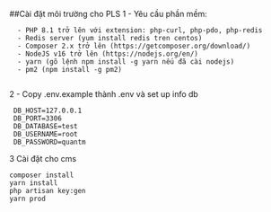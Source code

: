 ##Cài đặt môi trường cho PLS 
1 - Yêu cầu phần mềm: <br>
  ```
    - PHP 8.1 trở lên với extension: php-curl, php-pdo, php-redis
    - Redis server (yum install redis tren centos)
    - Composer 2.x trở lên (https://getcomposer.org/download/)
    - NodeJS v16 trở lên (https://nodejs.org/en/)
    - yarn (gõ lệnh npm install -g yarn nếu đã cài nodejs)
    - pm2 (npm install -g pm2)
    
```

2 - Copy .env.example thành .env và set up info db
   ```
    DB_HOST=127.0.0.1
    DB_PORT=3306
    DB_DATABASE=test
    DB_USERNAME=root
    DB_PASSWORD=quantm

```

3 Cài đặt cho  cms
```
composer install
yarn install
php artisan key:gen
yarn prod
    
```

    
